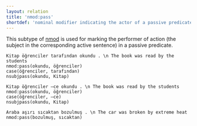 ```yaml
---
layout: relation
title: 'nmod:pass'
shortdef: 'nominal modifier indicating the actor of a passive predicate'
---
```


This subtype of [nmod]() is used for marking the performer of action (the subject in the corresponding active sentence) in a passive predicate.


~~~ sdparse
Kitap öğrenciler tarafından okundu . \n The book was read by the students
nmod:pass(okundu, öğrenciler)
case(öğrenciler, tarafından)
nsubjpass(okundu, Kitap)
~~~

~~~ sdparse
Kitap öğrenciler –ce okundu . \n The book was read by the students
nmod:pass(okundu, öğrenciler)
case(öğrenciler, –ce)
nsubjpass(okundu, Kitap)
~~~

~~~ sdparse
Araba aşırı sıcaktan bozulmuş . \n The car was broken by extreme heat
nmod:pass(bozulmuş, sıcaktan)
~~~

<!-- Interlanguage links updated Pá kvě 14 11:09:11 CEST 2021 -->
